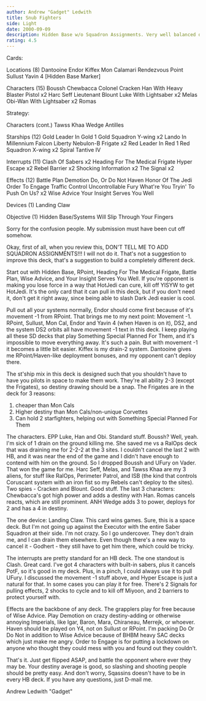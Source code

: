 ```yaml
---
author: Andrew "Gadget" Ledwith
title: Snub Fighters
side: Light
date: 2000-09-09
description: Hidden Base w/o Squadron Assignments. Very well balanced deck. Uses a few post-DS2 HB tricks.
rating: 4.5
---
```

Cards: 

Locations (8)
Dantooine
Endor
Kiffex
Mon Calamari
Rendezvous Point
Sullust
Yavin 4
[Hidden Base Marker]

Characters (15)
Boussh
Chewbacca
Colonel Cracken
Han With Heavy Blaster Pistol  x2
Harc Seff
Lieutenant Blount
Luke With Lightsaber  x2
Melas
Obi-Wan With Lightsaber  x2
Romas 

Strategy: 

Characters (cont.)
Tawss Khaa
Wedge Antilles

Starships (12)
Gold Leader In Gold 1
Gold Squadron Y-wing  x2
Lando In Millennium Falcon
Liberty
Nebulon-B Frigate  x2
Red Leader In Red 1
Red Squadron X-wing  x2
Spiral
Tantive IV

Interrupts (11)
Clash Of Sabers  x2
Heading For The Medical Frigate
Hyper Escape  x2
Rebel Barrier  x2
Shocking Information  x2
The Signal  x2

Effects (12)
Battle Plan
Demotion
Do, Or Do Not
Haven
Honor Of The Jedi
Order To Engage
Traffic Control
Uncontrollable Fury
What're You Tryin' To Push On Us?  x2
Wise Advice
Your Insight Serves You Well

Devices (1)
Landing Claw

Objective (1)
Hidden Base/Systems Will Slip Through Your Fingers




Sorry for the confusion people. My submission must have been cut off somehow.

Okay, first of all, when you review this, DON'T TELL ME TO ADD SQUADRON ASSIGNMENTS!!! I will not do it. That's not a suggestion to improve this deck, that's a suggestion to build a completely different deck.

Start out with Hidden Base, RPoint, Heading For The Medical Frigate, Battle Plan, Wise Advice, and Your Insight Serves You Well. If you're opponent is making you lose force in a way that HotJedi can cure, kill off YISYW to get HotJedi. It's the only card that it can pull in this deck, but if you don't need it, don't get it right away, since being able to slash Dark Jedi easier is cool.

Pull out all your systems normally, Endor should come first because of it's movement -1 from RPoint. That brings me to my next point: Movement -1. RPoint, Sullust, Mon Cal, Endor and Yavin 4 (when Haven is on it), DS2, and the system DS2 orbits all have movement -1 text in this deck. I keep playing all these SD decks that play Something Special Planned For Them, and it's impossible to move everything away. It's such a pain. But with movement -1 it becomes a little bit easier. Kiffex is my drain-2 system. Dantooine gives me RPoint/Haven-like deployment bonuses, and my opponent can't deploy there.

The st'ship mix in this deck is designed such that you shouldn't have to have you pilots in space to make them work. They're all ability 2-3 (except the Frigates), so destiny drawing should be a snap. The Frigates are in the deck for 3 reasons:
1) cheaper than Mon Cals
2) Higher destiny than Mon Cals/non-unique Corvettes
3) Can hold 2 starfighters, helping out with Something Special Planned For Them

The characters. EPP Luke, Han and Obi. Standard stuff. Boussh? Well, yeah. I'm sick of 1 drain on the ground killing me. She saved me vs a RalOps deck that was draining me for 2-2-2 at the 3 sites. I couldn't cancel the last 2 with HB, and it was near the end of the game and I didn't have enough to contend with him on the ground. So I dropped Boussh and UFury on Vader. That won the game for me. Harc Seff, Melas, and Tawss Khaa are my 3 aliens, for stuff like RalOps, Perimeter Patrol, and ISB (the kind that controls Coruscant system with an iron fist so my Rebels can't deploy to the sites). Two spies - Cracken and Blount. Good stuff. The last 3 characters: Chewbacca's got high power and adds a destiny with Han. Romas cancels reacts, which are still prominent. ANH Wedge adds 3 to power, deploys for 2 and has a 4 in destiny.

The one device: Landing Claw. This card wins games. Sure, this is a space deck. But I'm not going up against the Executor with the entire Saber Squadron at their side. I'm not crazy. So I go undercover. They don't drain me, and I can drain them elsewhere. Even though there's a new way to cancel it - Godhert - they still have to get him there, which could be tricky.

The interrupts are pretty standard for an HB deck. The one standout is Clash. Great card. I've got 4 characters with built-in sabers, plus it cancels PotF, so it's good in my deck. Plus, in a pinch, I could always use it to pull UFury. I discussed the movement -1 stuff above, and Hyper Escape is just a natural for that. In some cases you can play it for free. There's 2 Signals for pulling effects, 2 shocks to cycle and to kill off Miyoon, and 2 barriers to protect yourself with.

Effects are the backbone of any deck. The grapplers play for free because of Wise Advice. Play Demotion on crazy destiny-adding or otherwise annoying Imperials, like Igar, Baron, Mara, Chiraneau, Merrejk, or whoever. Haven should be played on Y4, not on Sullust or RPoint. I'm packing Do Or Do Not in addition to Wise Advice because of BHBM heavy SAC decks which just make me angry. Order to Engage is for putting a lockdown on anyone who thought they could mess with you and found out they couldn't.

That's it. Just get flipped ASAP, and battle the opponent where ever they may be. Your destiny average is good, so slashing and shooting people should be pretty easy. And don't worry, Sqassins doesn't have to be in every HB deck. If you have any questions, just D-mail me.

Andrew Ledwith
"Gadget" 